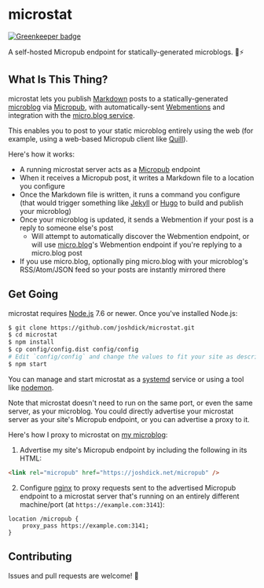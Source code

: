 # microstat

[![Greenkeeper badge](https://badges.greenkeeper.io/joshdick/microstat.svg)](https://greenkeeper.io/)

A self-hosted Micropub endpoint for statically-generated microblogs. 📝⚡️

## What Is This Thing?

microstat lets you publish [Markdown](https://en.wikipedia.org/wiki/Markdown) posts to a statically-generated [microblog](https://en.wikipedia.org/wiki/Microblogging) via [Micropub](https://indieweb.org/Micropub), with automatically-sent [Webmentions](https://indieweb.org/Webmention) and integration with the [micro.blog service](https://micro.blog).

This enables you to post to your static microblog entirely using the web (for example, using a web-based Micropub client like [Quill](https://quill.p3k.io)).

Here's how it works:

- A running microstat server acts as a [Micropub](https://indieweb.org/Micropub) endpoint
- When it receives a Micropub post, it writes a Markdown file to a location you configure
- Once the Markdown file is written, it runs a command you configure (that would trigger something like [Jekyll](https://jekyllrb.com/) or [Hugo](https://gohugo.io/) to build and publish your microblog)
- Once your microblog is updated, it sends a Webmention if your post is a reply to someone else's post
  - Will attempt to automatically discover the Webmention endpoint, or will use [micro.blog](https://micro.blog)'s Webmention endpoint if you're replying to a micro.blog post
- If you use micro.blog, optionally ping micro.blog with your microblog's RSS/Atom/JSON feed so your posts are instantly mirrored there

## Get Going

microstat requires [Node.js](https://nodejs.org) 7.6 or newer. Once you've installed Node.js:

```bash
$ git clone https://github.com/joshdick/microstat.git
$ cd microstat
$ npm install
$ cp config/config.dist config/config
# Edit `config/config` and change the values to fit your site as described by the comments above each value
$ npm start
```

You can manage and start microstat as a [systemd](https://en.wikipedia.org/wiki/Systemd) service or using a tool like [nodemon](https://nodemon.io).

Note that microstat doesn't need to run on the same port, or even the same server, as your microblog. You could directly advertise your microstat server as your site's Micropub endpoint, or you can advertise a proxy to it.

Here's how I proxy to microstat on [my microblog](https://joshdick.net/microblog):

1. Advertise my site's Micropub endpoint by including the following in its HTML:

```html
<link rel="micropub" href="https://joshdick.net/micropub" />
```

2. Configure [nginx](https://nginx.org) to proxy requests sent to the advertised Micropub endpoint to a microstat server that's running on an entirely different machine/port (at `https://example.com:3141`):

```nginx
location /micropub {
	proxy_pass https://example.com:3141;
}
```

## Contributing

Issues and pull requests are welcome! 🙂
